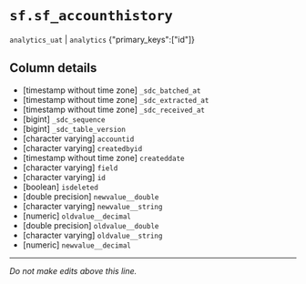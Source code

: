 # `sf.sf_accounthistory`
`analytics_uat` | `analytics`
{"primary_keys":["id"]}

## Column details
* [timestamp without time zone] `_sdc_batched_at`
* [timestamp without time zone] `_sdc_extracted_at`
* [timestamp without time zone] `_sdc_received_at`
* [bigint]    `_sdc_sequence`
* [bigint]    `_sdc_table_version`
* [character varying] `accountid`
* [character varying] `createdbyid`
* [timestamp without time zone] `createddate`
* [character varying] `field`
* [character varying] `id`
* [boolean]   `isdeleted`
* [double precision] `newvalue__double`
* [character varying] `newvalue__string`
* [numeric]   `oldvalue__decimal`
* [double precision] `oldvalue__double`
* [character varying] `oldvalue__string`
* [numeric]   `newvalue__decimal`

-------------------------------------------------------------------------------
*Do not make edits above this line.*
